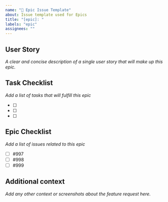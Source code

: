 ```yaml
---
name: "🫡 Epic Issue Template"
about: Issue template used for Epics
title: "[epic]: "
labels: "epic"
assignees: ""
---
```


## User Story
_A clear and concise description of a single user story that will make up this epic._

## Task Checklist
_Add a list of tasks that will fulfill this epic_

- [ ]
- [ ]
- [ ]

## Epic Checklist
_Add a list of issues related to this epic_

- [ ] #997
- [ ] #998
- [ ] #999

## Additional context
_Add any other context or screenshots about the feature request here._
